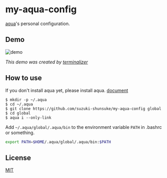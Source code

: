 # my-aqua-config

[aqua](https://github.com/suzuki-shunsuke/aqua)'s personal configuration.

## Demo

![demo](https://user-images.githubusercontent.com/13323303/131241636-3b866e3d-58df-4bc0-98e0-d958e3e4a549.gif)

_This demo was created by [terminalizer](https://github.com/faressoft/terminalizer)_

## How to use

If you don't install aqua yet, please install aqua. [document](https://github.com/suzuki-shunsuke/aqua#install)

```console
$ mkdir -p ~/.aqua
$ cd ~/.aqua
$ git clone https://github.com/suzuki-shunsuke/my-aqua-config global
$ cd global
$ aqua i --only-link
```

Add `~/.aqua/global/.aqua/bin` to the environment variable `PATH` in .bashrc or something.

```sh
export PATH=$HOME/.aqua/global/.aqua/bin:$PATH
```

## License

[MIT](LICENSE)
